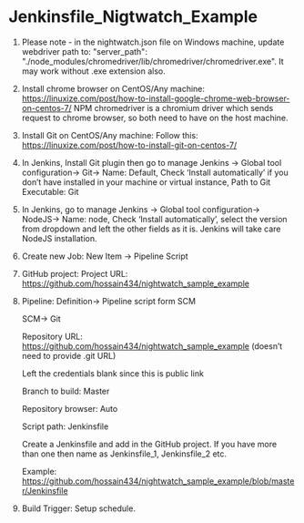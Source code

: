 # Jenkinsfile_Nigtwatch_Example

1.	Please note - in the nightwatch.json file on Windows machine, update webdriver path to: "server_path": "./node_modules/chromedriver/lib/chromedriver/chromedriver.exe". It may work without .exe extension also.
2.	Install chrome browser on CentOS/Any machine: https://linuxize.com/post/how-to-install-google-chrome-web-browser-on-centos-7/
NPM chromedriver is a chromium driver which sends request to chrome browser, so both need to have on the host machine.
3.	Install Git on CentOS/Any machine: Follow this: https://linuxize.com/post/how-to-install-git-on-centos-7/
4.	In Jenkins, Install Git plugin then go to manage Jenkins -> Global tool configuration-> Git-> Name: Default, Check ‘Install automatically’ if you don’t have installed in your machine or virtual instance, Path to Git Executable: Git  
5. In Jenkins, go to manage Jenkins -> Global tool configuration-> NodeJS-> Name: node, Check ‘Install automatically’, select the version from dropdown and left the other fields as it is. Jenkins will take care NodeJS installation.  
6.	Create new Job: New Item -> Pipeline Script
7.	GitHub project: Project URL: https://github.com/hossain434/nightwatch_sample_example
8.	Pipeline: Definition-> Pipeline script form SCM

    SCM-> Git

    Repository URL: https://github.com/hossain434/nightwatch_sample_example  (doesn’t need to provide .git URL)

    Left the credentials blank since this is public link

    Branch to build: Master

    Repository browser: Auto

    Script path: Jenkinsfile

    Create a Jenkinsfile and add in the GitHub project. If you have more than one then name as Jenkinsfile_1, Jenkinsfile_2 etc.

    Example: https://github.com/hossain434/nightwatch_sample_example/blob/master/Jenkinsfile

9.	Build Trigger: Setup schedule.
